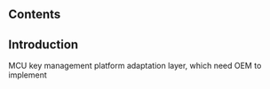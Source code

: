 ## Contents

## Introduction
MCU key management platform adaptation layer, which need OEM to implement

